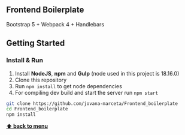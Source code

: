 ## Frontend Boilerplate

Bootstrap 5 + Webpack 4 + Handlebars

## Getting Started

### Install & Run

1. Install **NodeJS**, **npm** and **Gulp** (node used in this project is 18.16.0)
2. Clone this repository
3. Run `npm install` to get node dependencies
4. For compiling dev build and start the server run `npm start` 

```bash
git clone https://github.com/jovana-marceta/Frontend_boilerplate
cd Frontend_boilerplate
npm install
```

**[⬆ back to menu](#documentation)** 

